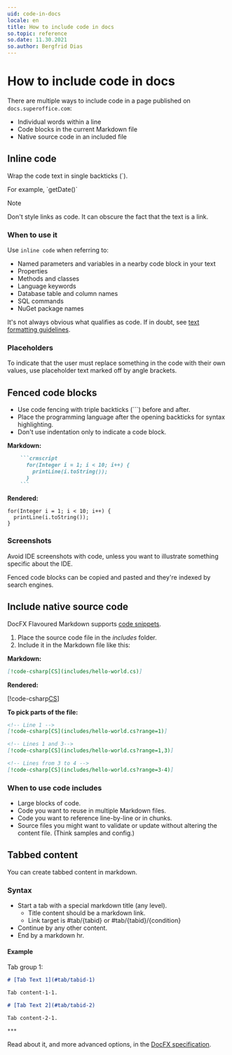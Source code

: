 ```yaml
---
uid: code-in-docs
locale: en
title: How to include code in docs
so.topic: reference
so.date: 11.30.2021
so.author: Bergfrid Dias
---
```


# How to include code in docs

There are multiple ways to include code in a page published on `docs.superoffice.com`:

* Individual words within a line
* Code blocks in the current Markdown file
* Native source code in an included file

## Inline code

Wrap the code text in single backticks (\`).

For example, \`getDate()\`

> [!NOTE]
> Don't style links as code. It can obscure the fact that the text is a link.

### When to use it

Use `inline code` when referring to:

* Named parameters and variables in a nearby code block in your text
* Properties
* Methods and classes
* Language keywords
* Database table and column names
* SQL commands
* NuGet package names

It's not always obvious what qualifies as code. If in doubt, see [text formatting guidelines][1].

### Placeholders

To indicate that the user must replace something in the code with their own values, use placeholder text marked off by angle brackets.

## Fenced code blocks

* Use code fencing with triple backticks (\`\`\`) before and after.
* Place the programming language after the opening backticks for syntax highlighting.
* Don't use indentation only to indicate a code block.

**Markdown:**

```markdown
    ```crmscript
      for(Integer i = 1; i < 10; i++) {
        printLine(i.toString());
      }
    ```
```

**Rendered:**

```crmscript
for(Integer i = 1; i < 10; i++) {
  printLine(i.toString());
}
```

### Screenshots

Avoid IDE screenshots with code, unless you want to illustrate something specific about the IDE.

Fenced code blocks can be copied and pasted and they're indexed by search engines.

## Include native source code

DocFX Flavoured Markdown supports [code snippets][3].

1. Place the source code file in the *includes* folder.
2. Include it in the Markdown file like this:

**Markdown:**

```markdown
[!code-csharp[CS](includes/hello-world.cs)]
```

**Rendered:**

[!code-csharp[CS](includes/hello-world.cs)]

**To pick parts of the file:**

```markdown
<!-- Line 1 -->
[!code-csharp[CS](includes/hello-world.cs?range=1)]

<!-- Lines 1 and 3-->
[!code-csharp[CS](includes/hello-world.cs?range=1,3)]

<!-- Lines from 3 to 4 -->
[!code-csharp[CS](includes/hello-world.cs?range=3-4)]
```

### When to use code includes

* Large blocks of code.
* Code you want to reuse in multiple Markdown files.
* Code you want to reference line-by-line or in chunks.
* Source files you might want to validate or update without altering the content file. (Think samples and config.)

## Tabbed content

You can create tabbed content in markdown.

### Syntax

* Start a tab with a special markdown title (any level).
  * Title content should be a markdown link.
  * Link target is #tab/{tabid} or #tab/{tabid}/{condition}
* Continue by any other content.
* End by a markdown hr.

#### Example

Tab group 1:

```markdown
# [Tab Text 1](#tab/tabid-1)

Tab content-1-1.

# [Tab Text 2](#tab/tabid-2)

Tab content-2-1.

***
```

Read about it, and more advanced options, in the [DocFX specification][2].

<!-- Referenced links -->
[1]: ../style-guide/formatting.md
[2]: https://dotnet.github.io/docfx/spec/docfx_flavored_markdown.html?tabs=tabid-1%2Ctabid-a#tabbed-content
[3]: https://dotnet.github.io/docfx/spec/docfx_flavored_markdown.html?tabs=tabid-1%2Ctabid-a#code-snippet
